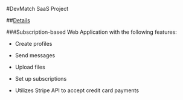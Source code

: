 #DevMatch SaaS Project

##[Details](https://codermanual.com/how-it-works/)

###Subscription-based Web Application with the following features:

* Create profiles

* Send messages

* Upload files

* Set up subscriptions

* Utilizes Stripe API to accept credit card payments

